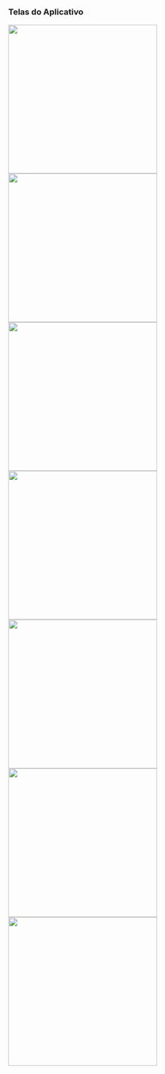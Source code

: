 <h3>Telas do Aplicativo</h3>

<img src="home.jpeg" height="300">
<img src="surfer_list.jpeg" height="300">
<img src="creation_surfer.jpeg" height="300">
<img src="hit_list.jpeg" height="300">
<img src="creation_hit.jpeg" height="300">
<img src="creation_score.jpeg" height="300">
<img src="winner.jpeg" height="300">

